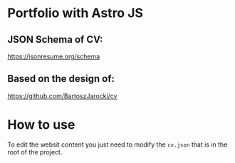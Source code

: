 # Portfolio with Astro JS

## JSON Schema of CV:
https://jsonresume.org/schema

## Based on the design of:
https://github.com/BartoszJarocki/cv



# How to use

To edit the websit content you just need to modify the `cv.json` that is in the root of the project.